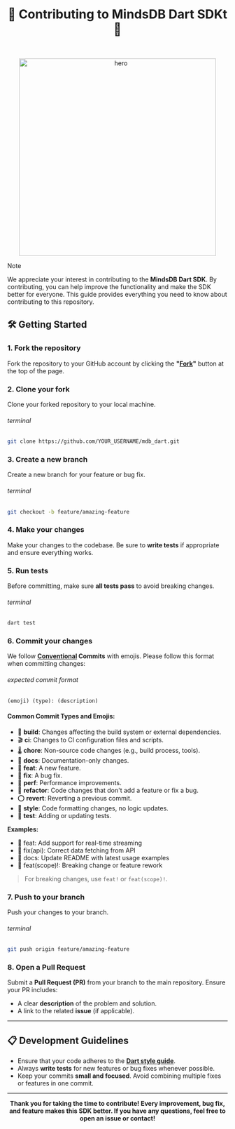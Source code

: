 <h1 align="center">🎯 Contributing to MindsDB Dart SDKt 🎯</h1>
<br />
<p align="center">
    <img alt="hero" width="450" src="https://cdn.prod.website-files.com/62a8755be8bcc86e6307def8/634af4c6bca0d233ef86835a_Mindsdb%20white%20logo.png" />
</p>

> [!NOTE]
>
> We appreciate your interest in contributing to the **MindsDB Dart SDK**. By contributing, you can help improve the functionality and make the SDK better for everyone. This guide provides everything you need to know about contributing to this repository.

## 🛠️ Getting Started

### 1. Fork the repository

Fork the repository to your GitHub account by clicking the **"[Fork](https://github.com/ArnavK-09/mdb_dart/fork)"** button at the top of the page.

### 2. Clone your fork

Clone your forked repository to your local machine.

###### terminal

```bash
git clone https://github.com/YOUR_USERNAME/mdb_dart.git
```

### 3. Create a new branch

Create a new branch for your feature or bug fix.

###### terminal

```bash
git checkout -b feature/amazing-feature
```

### 4. Make your changes

Make your changes to the codebase. Be sure to **write tests** if appropriate and ensure everything works.

### 5. Run tests

Before committing, make sure **all tests pass** to avoid breaking changes.

###### terminal

```bash
dart test
```

### 6. Commit your changes

We follow **[Conventional](https://gist.github.com/Zekfad/f51cb06ac76e2457f11c80ed705c95a3) Commits** with emojis. Please follow this format when committing changes:

###### expected commit format

```
(emoji) (type): (description)
```

#### Common Commit Types and Emojis:

- 🏫 **build**: Changes affecting the build system or external dependencies.
- 🎬 **ci**: Changes to CI configuration files and scripts.
- 🌡️ **chore**: Non-source code changes (e.g., build process, tools).
- 🎲 **docs**: Documentation-only changes.
- 🌟 **feat**: A new feature.
- 🐛 **fix**: A bug fix.
- 🐰 **perf**: Performance improvements.
- 🚀 **refactor**: Code changes that don't add a feature or fix a bug.
- ⭕ **revert**: Reverting a previous commit.
- 🎀 **style**: Code formatting changes, no logic updates.
- 🧪 **test**: Adding or updating tests.

**Examples:**

- 🌟 feat: Add support for real-time streaming
- 🐛 fix(api): Correct data fetching from API
- 🎲 docs: Update README with latest usage examples
- 🌟 feat(scope)!: Breaking change or feature rework

> For breaking changes, use `feat!` or `feat(scope)!`.

### 7. Push to your branch

Push your changes to your branch.

###### terminal

```bash
git push origin feature/amazing-feature
```

### 8. Open a Pull Request

Submit a **Pull Request (PR)** from your branch to the main repository. Ensure your PR includes:

- A clear **description** of the problem and solution.
- A link to the related **issue** (if applicable).

---

## 📋 Development Guidelines

- Ensure that your code adheres to the [**Dart style guide**](https://dart.dev/guides/language/effective-dart/style).
- Always **write tests** for new features or bug fixes whenever possible.
- Keep your commits **small and focused**. Avoid combining multiple fixes or features in one commit.

---

<p align="center">
    <strong>Thank you for taking the time to contribute! Every improvement, bug fix, and feature makes this SDK better. If you have any questions, feel free to open an issue or contact!</strong>
</p>

